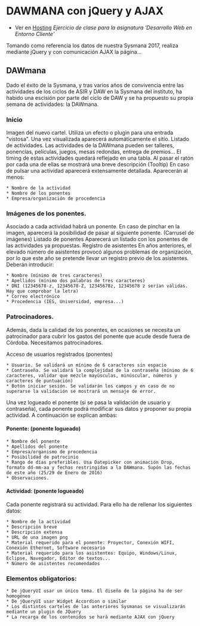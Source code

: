 # DAWMANA con jQuery y AJAX

* Ver en [Hosting]( https://pabloleon.000webhostapp.com/Dawmana/index.html)
*Ejercicio de clase para la asignatura 'Desarrollo Web en Entorno Cliente'*

Tomando  como referencia los datos de nuestra Sysmana 2017, realiza mediante jQuery y con comunicación AJAX la página...

## DAWmana

Dado el éxito de la Sysmana, y tras varios años de convivencia entre las actividades de los ciclos de ASIR y DAW en la Sysmana del instituto, ha habido una escisión por parte del ciclo de DAW y se ha propuesto su propia semana de actividades: la DAWmana.

### Inicio
Imagen del nuevo cartel. Utiliza un efecto o plugin para una entrada "vistosa". Una vez visualizada aparecerá automáticamente el sitio.
Listado de actividades.
Las actividades de la DAWmana pueden ser talleres, ponencias, películas, juegos, mesas redondas, entrega de premios... El timing de estas actividades quedará reflejado en una tabla. Al pasar el ratón por cada una de ellas se mostrará una breve descripción (Tooltip) En caso de pulsar una actividad aparecerá extensamente detallada. Aparecerán al menos:

    * Nombre de la actividad
    * Nombre de los ponentes
    * Empresa/organización de procedencia

### Imágenes de los ponentes.

Asociado a cada actividad habrá un ponente. En caso de pinchar en la imagen, aparecerá la posibilidad de pasar al siguiente ponente. (Carrusel de imágenes)
Listado de ponentes
Aparecerá un listado con los ponentes de las actividades ya propuestas.
Registro de asistentes
En años anteriores, el elevado número de asistentes provocó algunos problemas de organización, por lo que este año se pretende llevar un registro previo de los asistentes. Deberán introducir:

    * Nombre (mínimo de tres caracteres)
    * Apellidos (mínimo dos palabras de tres caracteres)
    * DNI (12345678-z, 12345678-Z, 12345678z, 12345678 z serían válidas. Hay que comprobar la letra)
    * Correo electrónico
    * Procedencia (IES, Universidad, empresa...)

### Patrocinadores.

Además, dada la calidad de los ponentes, en ocasiones se necesita un patrocinador para cubrir los gastos del ponente que acude desde fuera de Córdoba. Necesitamos patrocinadores.

Acceso de usuarios registrados (ponentes)

    * Usuario. Se validará un mínimo de 6 caracteres sin espacio
    * Contraseña. Se validará la complejidad de la contraseña (mínimo de 6 caracteres, validar que mezcle mayúsculas, minúscular, números y caracteres de puntuación)
    * Botón iniciar sesión. Se validarán los campos y en caso de no superarse la validación se mostrará un mensaje de error.

Una vez logueado el ponente (si se pasa la validación de usuario y contraseña), cada ponente podrá modificar sus datos y proponer su propia actividad. A continuación se explican ambas:

#### Ponente: (ponente logueado)

    * Nombre del ponente
    * Apellidos del ponente
    * Empresa/organismo de procedencia
    * Posibilidad de patrocinio
    * Rango de días preferibles. Usa Datepicker con animación Drop, formato dd-mm-aa y fechas restringidas a la DAWmana. Supón las fechas de este año (25/29 de Enero de 2016)
    * Observaciones.

#### Actividad: (ponente logueado)

Cada ponente registrará su actividad. Para ello ha de rellenar los siguientes datos:

    * Nombre de la actividad
    * Descripción breve
    * Descripción extensa
    * URL de una imagen png
    * Material requerido para el ponente: Proyector, Conexión WIFI, Conexión Ethernet, Software necesario
    * Material requerido para los asistentes: Equipo, Windows/Linux, Eclipse, Navegador, Editor de textos...
    * Número de asistentes recomendados

### Elementos obligatorios:

    * De jQueryUI usar un único tema. El diseño de la página ha de ser homogéneo
    * De jQueryUI usar Widget Accordion o similar
    * Los distintos carteles de las anteriores Sysmanas se visualizarán mediante un plugin de JQuery
    * La recarga de los contenidos se hará mediante AJAX con jQuery
